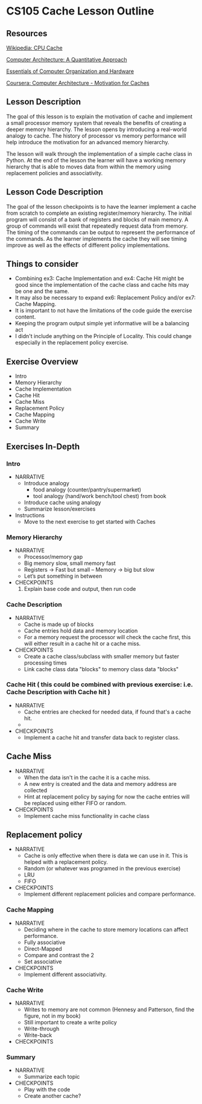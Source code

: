 # CS105 Cache Lesson Outline

## Resources
[Wikipedia: CPU Cache](https://en.wikipedia.org/wiki/CPU_cache)

[Computer Architecture: A Quantitative Approach](https://www.elsevier.com/books/computer-architecture/hennessy/978-0-12-383872-8)

[Essentials of Computer Organization and Hardware](https://www.oreilly.com/library/view/essentials-of-computer/9781284123043/)

[Coursera: Computer Architecture - Motivation for Caches](https://www.coursera.org/learn/comparch/lecture/5girw/motivation-for-caches)

## Lesson Description

The goal of this lesson is to explain the motivation of cache and implement a small processor memory system that reveals the benefits of creating a deeper memory hierarchy. The lesson opens by introducing a real-world analogy to cache. The history of processor vs memory performance will help introduce the motivation for an advanced memory hierarchy. 

The lesson will walk through the implementation of a simple cache class in Python. At the end of the lesson the learner will have a working memory hierarchy that is able to moves data from within the memory using replacement policies and associativity. 

## Lesson Code Description

The goal of the lesson checkpoints is to have the learner implement a cache from scratch to complete an existing register/memory hierarchy. The initial program will consist of a bank of registers and blocks of main memory. A group of commands will exist that repeatedly request data from memory. The timing of the commands can be output to represent the performance of the commands. As the learner implements the cache they will see timing improve as well as the effects of different policy implementations.

## Things to consider
- Combining ex3: Cache Implementation and ex4: Cache Hit might be good since the implementation of the cache class and cache hits may be one and the same.
- It may also be necessary to expand ex6: Replacement Policy and/or ex7: Cache Mapping.
- It is important to not have the limitations of the code guide the exercise content.
- Keeping the program output simple yet informative will be a balancing act
- I didn't include anything on the Principle of Locality. This could change especially in the replacement policy exercise.

## Exercise Overview

- Intro
- Memory Hierarchy
- Cache Implementation
- Cache Hit
- Cache Miss
- Replacement Policy
- Cache Mapping
- Cache Write
- Summary

## Exercises In-Depth
### Intro
- NARRATIVE
  - Introduce analogy
    - food analogy (counter/pantry/supermarket)
    - tool analogy (hand/work bench/tool chest) from book
  - Introduce cache using analogy
  - Summarize lesson/exercises
- Instructions
  - Move to the next exercise to get started with Caches

### Memory Hierarchy
- NARRATIVE
  - Processor/memory gap
  - Big memory slow, small memory fast
  - Registers -> Fast but small – Memory -> big but slow
  - Let’s put something in between
- CHECKPOINTS
  1. Explain base code and output, then run code 

###	Cache Description
- NARRATIVE
  - Cache is made up of blocks
  - Cache entries hold data and memory location
  - For a memory request the processor will check the cache first, this will either result in a cache hit or a cache miss. 
- CHECKPOINTS
  - Create a cache class/subclass with smaller memory but faster processing times
  - Link cache class data "blocks" to memory class data "blocks"
### Cache Hit ( this could be combined with previous exercise: i.e. Cache Description with Cache hit )
- NARRATIVE
  - Cache entries are checked for needed data, if found that's a cache hit.
  - 
- CHECKPOINTS
  - Implement a cache hit and transfer data back to register class.
## Cache Miss
- NARRATIVE
  - When the data isn't in the cache it is a cache miss.
  - A new entry is created and the data and memory address are collected
  - Hint at replacement policy by saying for now the cache entries will be replaced using either FIFO or random.
- CHECKPOINTS
  - Implement cache miss functionality in cache class
## Replacement policy
- NARRATIVE
  - Cache is only effective when there is data we can use in it. This is helped with a replacement policy.
  - Random (or whatever was programed in the previous exercise)
  - LRU
  - FIFO
- CHECKPOINTS
  - Implement different replacement policies and compare performance.
### Cache Mapping
- NARRATIVE
  - Deciding where in the cache to store memory locations can affect performance.
  - Fully associative
  - Direct-Mapped
  - Compare and contrast the 2 
  - Set associative
- CHECKPOINTS
  - Implement different associativity.
### Cache Write
- NARRATIVE
  - Writes to memory are not common (Hennesy and Patterson, find the figure, not in my book)
  - Still important to create a write policy
  - Write-through
  - Write-back
- CHECKPOINTS
### Summary
- NARRATIVE
  - Summarize each topic
- CHECKPOINTS
  - Play with the code
  - Create another cache?